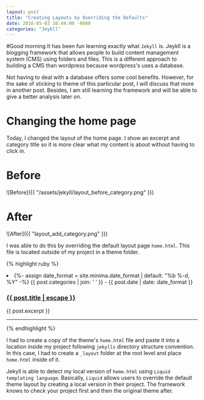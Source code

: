 ```yaml
---
layout: post
title: "Creating Layouts by Overriding the Defaults"
date: 2018-05-03 16:44:00 -0600
categories: "Jeykll"
---
```


#Good morning
It has been fun learning exactly  what `Jekyll` is. Jeykll is a blogging framework that allows people to build  content management system (CMS) using folders and files. This is a different approach to building a CMS than wordpress because wordpress's uses a database.

Not having to deal with a database offers some cool benefits. However, for the sake of sticking to theme of this particular post, I will discuss that more in another post. Besides, I am still learning the framework and will be able to give a better analysis later on.

# Changing the home page
Today, I changed the layout of the home page. I show an excerpt and category title so it is more clear what my content is about without having to click in.

# Before
![Before]({{ "/assets/jekyll/layout_before_category.png" }})

# After
![After]({{ "layout_add_category.png" }})

I was able to do this by overriding the default layout page `home.html`. This file is located outside of my project in a theme folder. 

{% highlight ruby %}
      <li>
        {%- assign date_format = site.minima.date_format | default: "%b %-d, %Y" -%}
        {{ post.categories | join: ' ' }}  <span class="post-meta"> - {{ post.date | date: date_format }}</span>
        <h3>
          <a class="post-link" href="{{ post.url | relative_url }}">
            {{ post.title | escape }}
          </a>
        </h3>
        {{ post.excerpt }}
        <hr />
      </li>
{% endhighlight %}

I had to create a copy of the theme's `home.html` file and paste it into a location inside my project following `jekylls` directory structure convention. In this case, I had to create a `_layout` folder at the root level and place `home.html` inside of it. 

Jekyll is able to detect my local version of `home.html` using `Liquid templating language`. Basically, `Liquid` allows users to override the default theme layout by creating a local version in their project. The framework knows to check your project first and then the original theme after.

